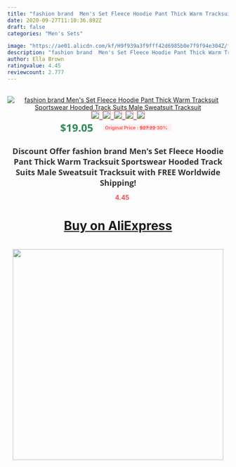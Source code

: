 ```yaml
---
title: "fashion brand  Men's Set Fleece Hoodie Pant Thick Warm Tracksuit Sportswear Hooded Track Suits Male Sweatsuit Tracksuit"
date: 2020-09-27T11:10:36.892Z
draft: false
categories: "Men's Sets"

image: "https://ae01.alicdn.com/kf/H9f939a3f9fff42d6985b0e7f9f94e304Z/fashion-brand-Men-s-Set-Fleece-Hoodie-Pant-Thick-Warm-Tracksuit-Sportswear-Hooded-Track-Suits-Male.jpg"
description: "fashion brand  Men's Set Fleece Hoodie Pant Thick Warm Tracksuit Sportswear Hooded Track Suits Male Sweatsuit Tracksuit"
author: Ella Brown
ratingvalue: 4.45
reviewcount: 2.777
---
```

<br>
<div style="text-align: center;">
<a href="https://s.click.aliexpress.com/e/_ASN9TP" target="_blank" rel="nofollow noopener noreferrer"><img alt="fashion brand  Men's Set Fleece Hoodie Pant Thick Warm Tracksuit Sportswear Hooded Track Suits Male Sweatsuit Tracksuit" class="magnifier-image" src="https://ae01.alicdn.com/kf/H9f939a3f9fff42d6985b0e7f9f94e304Z/fashion-brand-Men-s-Set-Fleece-Hoodie-Pant-Thick-Warm-Tracksuit-Sportswear-Hooded-Track-Suits-Male.jpg_640x640.jpg">
<br>
<img style="border:1px solid salmon" src="https://ae01.alicdn.com/kf/H9f939a3f9fff42d6985b0e7f9f94e304Z/fashion-brand-Men-s-Set-Fleece-Hoodie-Pant-Thick-Warm-Tracksuit-Sportswear-Hooded-Track-Suits-Male.jpg_120x120.jpg">&nbsp;&nbsp;<img style="border:1px solid salmon" src="https://ae01.alicdn.com/kf/H3c63637cc5d342ca89009442171410c03/fashion-brand-Men-s-Set-Fleece-Hoodie-Pant-Thick-Warm-Tracksuit-Sportswear-Hooded-Track-Suits-Male.jpg_120x120.jpg">&nbsp;&nbsp;<img style="border:1px solid salmon" src="https://ae01.alicdn.com/kf/H468e467e5e254091ab041a3b8cbcdb85F/fashion-brand-Men-s-Set-Fleece-Hoodie-Pant-Thick-Warm-Tracksuit-Sportswear-Hooded-Track-Suits-Male.jpg_120x120.jpg">&nbsp;&nbsp;<img style="border:1px solid salmon" src="https://ae01.alicdn.com/kf/H91fa23ffa2664d759adfe408cb66a5c71/fashion-brand-Men-s-Set-Fleece-Hoodie-Pant-Thick-Warm-Tracksuit-Sportswear-Hooded-Track-Suits-Male.jpg_120x120.jpg">&nbsp;&nbsp;<img style="border:1px solid salmon" src="https://ae01.alicdn.com/kf/Hcc6779aa253e49aa96a2f5006bfece6cm/fashion-brand-Men-s-Set-Fleece-Hoodie-Pant-Thick-Warm-Tracksuit-Sportswear-Hooded-Track-Suits-Male.jpg_120x120.jpg"></a></div><br0>
<div style="text-align: center;"><span style="background-color: white; border: 0px; box-sizing: border-box; color: seagreen; display: inline-block; font-family: &quot;open sans&quot; , &quot;arial&quot; , &quot;helvetica&quot; , sans-serif , &quot;heiti&quot;; font-size: 24px; font-stretch: inherit; font-weight: 700; line-height: inherit; margin: 0px 10px 0px 0px; padding: 0px; vertical-align: middle;">$19.05 </span>
<span style="background: rgb(255 , 241 , 241); border-radius: 3px; border: 0px; box-sizing: border-box; color: #ff4747; display: inline-block; font-family: inherit; font-size: 12px; font-stretch: inherit; font-style: inherit; font-variant: inherit; font-weight: 600; line-height: inherit; margin: 0px; padding: 2px 5px; transform: scale(0.9); vertical-align: middle;">Original Price : <b style="text-decoration: line-through;">$27.22 </b> 30%&nbsp;&nbsp;</span></div>
<h1 style="color: #333333; display: inline-block; font-family: &quot;open sans&quot; , &quot;arial&quot; , &quot;helvetica&quot; , sans-serif , &quot;heiti&quot;; font-size: 18px; font-stretch: inherit; font-weight: 700; text-align: center;">Discount Offer fashion brand  Men's Set Fleece Hoodie Pant Thick Warm Tracksuit Sportswear Hooded Track Suits Male Sweatsuit Tracksuit with FREE Worldwide Shipping!</h1>
<div style="color: #ff4747; text-align: center;">
<img src="https://4.bp.blogspot.com/-M0ZcTcb-5uY/XleCXlxnR4I/AAAAAAAAAEc/OrjgMkXV1oMQFaCRZj5HQwOCBcu3w1FegCPcBGAYYCw/s1600/star.png" style="height: 15px;">&nbsp;<b>4.45</b></div>
<div class="button_cont" align="center"><a class="buynow_a" href="https://s.click.aliexpress.com/e/_ASN9TP" target="_blank" rel="nofollow noopener noreferrer"><H1>Buy on AliExpress</H1></a></div><br>
<div class="separator" style="clear: both; text-align: center;">
<img src="https://lh3.googleusercontent.com/-pTy5HemUv9M/XlePHvY0dAI/AAAAAAAAAE4/0nX5iRUoIWY8eMW9Dpxeirr157OZliDIgCLcBGAsYHQ/s1600/badge.gif" width="480">
</div>
